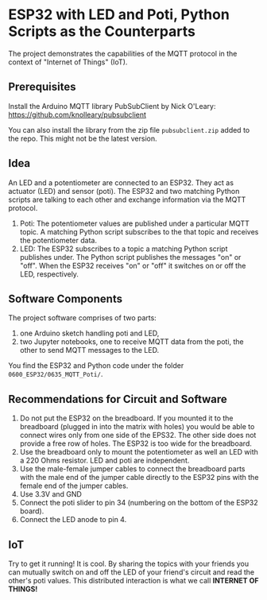 # ESP32 with LED and Poti, Python Scripts as the Counterparts #

The project demonstrates the capabilities of the MQTT protocol in the context of  "Internet of Things" (IoT).

## Prerequisites ##

Install the Arduino MQTT library PubSubClient by Nick O'Leary: https://github.com/knolleary/pubsubclient

You can also install the library from the zip file `pubsubclient.zip` added to the repo. This might not be the latest version. 

## Idea ##

An LED and a potentiometer are connected to an ESP32. They act as actuator (LED) and sensor (poti). The ESP32 and two matching Python scripts are talking to each other and exchange information via the MQTT protocol.


1. Poti: The potentiometer values are published under a particular MQTT topic. A matching Python script subscribes to the that topic and receives the potentiometer data.
1. LED: The ESP32 subscribes to a topic a matching Python script publishes under. The Python script publishes the messages "on" or "off".
When the ESP32 receives "on" or "off" it switches on or off the LED, respectively.

## Software Components ##
The project software comprises of two parts: 
1. one Arduino sketch handling poti and LED,
1. two Jupyter notebooks, one to receive MQTT data from the poti, the other to send MQTT messages to the LED.


You find the ESP32 and Python code under the folder `0600_ESP32/0635_MQTT_Poti/`.

## Recommendations for Circuit and Software ##

1. Do not put the ESP32 on the breadboard. If you mounted it to the breadboard (plugged in into the matrix with holes) you would be able to connect wires only from one side of the EPS32. The other side does not provide a free row of holes.  The ESP32 is too wide for the breadboard.
1. Use the breadboard only to mount the potentiometer as well an LED with a 220 Ohms resistor. LED and poti are independent. 
1. Use the male-female jumper cables to connect the breadboard parts with the male end of the jumper cable directly to the ESP32 pins with the female end of the jumper cables.
1. Use 3.3V and GND
1. Connect the poti slider to pin 34 (numbering on the bottom of the ESP32 board).
1. Connect the LED anode to pin 4.

## IoT ##

Try to get it running!
It is cool. By sharing the topics with your friends you can mutually switch on and off the LED of your friend's circuit and read the other's poti values. This distributed interaction is what we call **INTERNET OF THINGS!**

